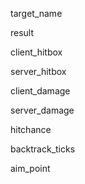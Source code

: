 target_name

result

client_hitbox

server_hitbox

client_damage

server_damage

hitchance

backtrack_ticks

aim_point
